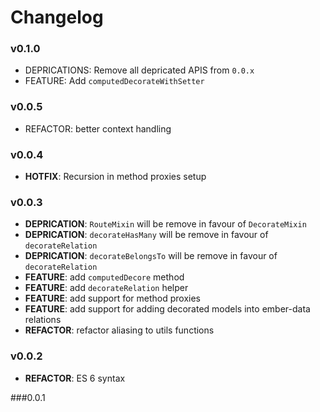 # Changelog

### v0.1.0
- DEPRICATIONS: Remove all depricated APIS from `0.0.x`
- FEATURE: Add `computedDecorateWithSetter`

### v0.0.5
- REFACTOR: better context handling

### v0.0.4
- **HOTFIX**: Recursion in method proxies setup

### v0.0.3
- **DEPRICATION**: `RouteMixin` will be remove in favour of `DecorateMixin`
- **DEPRICATION**: `decorateHasMany` will be remove in favour of `decorateRelation`
- **DEPRICATION**: `decorateBelongsTo` will be remove in favour of `decorateRelation`
- **FEATURE**: add `computedDecore` method
- **FEATURE**: add `decorateRelation` helper
- **FEATURE**: add support for method proxies
- **FEATURE**: add support for adding decorated models into ember-data relations
- **REFACTOR**: refactor aliasing to utils functions

### v0.0.2
- **REFACTOR**: ES 6 syntax

###0.0.1


